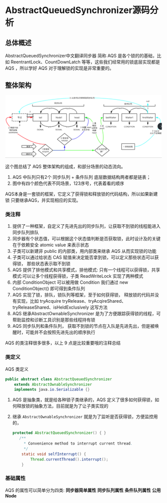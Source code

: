 # AbstractQueuedSynchronizer源码分析

## 总体概述

AbstractQueuedSynchronizer中文翻译同步器 简称 AQS 是各个锁的的基础，比如 ReentrantLock、CountDownLatch 等等，这些我们经常用的锁底层实现都是 AQS ，所以学好 AQS 对于理解锁的实现是非常重要的。

## 整体架构

![](../image/WX20191224-161418.png)

这个图总结了 AQS 整体架构的组成，和部分场景的动态流向。

1. AQS 中队列只有2个 同步队列 + 条件队列 底层数据结构两者都是链表；
2. 图中有四个颜色代表不同场景，123序号，代表着看的顺序

AQS本身是一套锁的框架，它定义了获得锁和释放锁的代码结构，所以如果新建锁 只要继承AQS，并实现相应的实现。

### 类注释

1. 提供了一种框架，自定义了先进先出的同步队列，让获取不到锁的线程能进入同步队列排队
2. 同步器有个状态值，可以根据这个状态值判断是否获取锁，此时设计及的关键在于依赖安全 atomic value 来表示状态
3. 子类可以新建非 public 的内部类，用内部类来继承 AQS 从而实现锁的功能
4. 子类可以通过给状态 CAS 赋值来决定能否拿到锁，可以定义那些状态可以获得锁， 那些状态表示取不到锁
5. AQS 提供了排他模式和共享模式，排他模式: 只有一个线程可以获得锁，共享模式:可以让多个线程获得锁，子类 ReadWriteLock 实现了两种模式
6. 内部 ConditionObject 可以被用做 Condition 我们通过 new ConditionObject() 即可得到条件队列
7. AQS 实现了锁，排队，锁队列等框架，至于如何获得锁， 释放锁的代码并没有实现，比如 tryAcquire  tryRelease、tryAcqireShared、tryReleaseShared、isHeldExclusively 这写方法
8. AQS 继承AbstractOwnableSynchronizer 是为了方便跟踪获得锁的线程，可帮助监控和诊断工具识别是那些线程持有锁
9. AQS 同步队列和条件队列， 获取不到锁的节点在入队是先进先出，但是被唤醒时，可能并不会按照先进先出的顺序执行

AQS 的类注释很多很多，以上 9 点是比较重要哦的注释总结

### 类定义

AQS 类定义

```java
public abstract class AbstractQueuedSynchronizer
    extends AbstractOwnableSynchronizer
    implements java.io.Serializable {}
```

1. AQS 是抽象类，就是给各种锁子类继承的，AQS 定义了很多如何获得锁，如何释放锁的抽象方法，目前就是为了让子类实现的

2. 继承 `AbstractOwnableSynchronizer` 就是为了监听是否获得锁，方便监控用的，

   ```java
   protected AbstractQueuedSynchronizer() { }
      /**
        * Convenience method to interrupt current thread.
        */
       static void selfInterrupt() {
           Thread.currentThread().interrupt();
       }
   ```

### 基础属性

AQS 的属性可以简单分为四类: **同步器简单属性**  **同步队列属性**  **条件队列属性** **公用Node**


